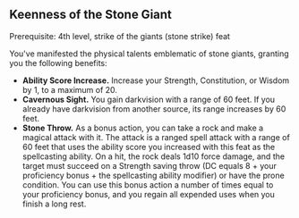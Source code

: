 ## Keenness of the Stone Giant

Prerequisite: 4th level, strike of the giants (stone strike) feat

You've manifested the physical talents emblematic of stone giants, granting you the following benefits:

- **Ability Score Increase.** Increase your Strength, Constitution, or Wisdom by 1, to a maximum of 20.
- **Cavernous Sight.** You gain darkvision with a range of 60 feet. If you already have darkvision from another source, its range increases by 60 feet.
- **Stone Throw.** As a bonus action, you can take a rock and make a magical attack with it. The attack is a ranged spell attack with a range of 60 feet that uses the ability score you increased with this feat as the spellcasting ability. On a hit, the rock deals 1d10 force damage, and the target must succeed on a Strength saving throw (DC equals 8 + your proficiency bonus + the spellcasting ability modifier) or have the prone condition. You can use this bonus action a number of times equal to your proficiency bonus, and you regain all expended uses when you finish a long rest.